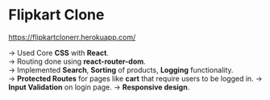 # Flipkart Clone
https://flipkartclonerr.herokuapp.com/

-> Used Core **CSS** with **React**.  
-> Routing done using **react-router-dom**.  
-> Implemented **Search**, **Sorting** of products, **Logging** functionality.  
-> **Protected Routes** for pages like **cart** that require users to be logged in.
-> **Input Validation** on login page.
-> **Responsive design**.
